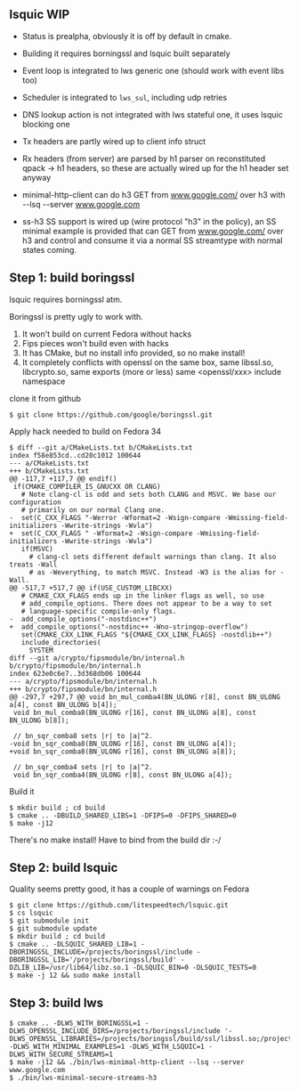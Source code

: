 ## lsquic WIP

 - Status is prealpha, obviously it is off by default in cmake.

 - Building it requires borningssl and lsquic built separately

 - Event loop is integrated to lws generic one (should work with event libs too)

 - Scheduler is integrated to `lws_sul`, including udp retries

 - DNS lookup action is not integrated with lws stateful one, it uses lsquic blocking one

 - Tx headers are partly wired up to client info struct

 - Rx headers (from server) are parsed by h1 parser on reconstituted qpack -> h1 headers,
   so these are actually wired up for the h1 header set anyway

 - minimal-http-client can do h3 GET from www.google.com/ over h3 with --lsq --server www.google.com

 - ss-h3 SS support is wired up (wire protocol "h3" in the policy), an SS minimal example
   is provided that can GET from www.google.com/ over h3 and control and consume it via
   a normal SS streamtype with normal states coming.


## Step 1: build boringssl

lsquic requires borningssl atm.

Boringssl is pretty ugly to work with.

1) It won't build on current Fedora without hacks
2) Fips pieces won't build even with hacks
3) It has CMake, but no install info provided, so no make install!
4) It completely conflicts with openssl on the same box, same libssl.so, libcrypto.so,
   same exports (more or less) same <openssl/xxx> include namespace

clone it from github

```
$ git clone https://github.com/google/boringssl.git
```

Apply hack needed to build on Fedora 34

```
$ diff --git a/CMakeLists.txt b/CMakeLists.txt
index f58e853cd..cd20c1012 100644
--- a/CMakeLists.txt
+++ b/CMakeLists.txt
@@ -117,7 +117,7 @@ endif()
 if(CMAKE_COMPILER_IS_GNUCXX OR CLANG)
   # Note clang-cl is odd and sets both CLANG and MSVC. We base our configuration
   # primarily on our normal Clang one.
-  set(C_CXX_FLAGS "-Werror -Wformat=2 -Wsign-compare -Wmissing-field-initializers -Wwrite-strings -Wvla")
+  set(C_CXX_FLAGS " -Wformat=2 -Wsign-compare -Wmissing-field-initializers -Wwrite-strings -Wvla")
   if(MSVC)
     # clang-cl sets different default warnings than clang. It also treats -Wall
     # as -Weverything, to match MSVC. Instead -W3 is the alias for -Wall.
@@ -517,7 +517,7 @@ if(USE_CUSTOM_LIBCXX)
   # CMAKE_CXX_FLAGS ends up in the linker flags as well, so use
   # add_compile_options. There does not appear to be a way to set
   # language-specific compile-only flags.
-  add_compile_options("-nostdinc++")
+  add_compile_options("-nostdinc++ -Wno-stringop-overflow")
   set(CMAKE_CXX_LINK_FLAGS "${CMAKE_CXX_LINK_FLAGS} -nostdlib++")
   include_directories(
     SYSTEM
diff --git a/crypto/fipsmodule/bn/internal.h b/crypto/fipsmodule/bn/internal.h
index 623e0c6e7..3d368db06 100644
--- a/crypto/fipsmodule/bn/internal.h
+++ b/crypto/fipsmodule/bn/internal.h
@@ -297,7 +297,7 @@ void bn_mul_comba4(BN_ULONG r[8], const BN_ULONG a[4], const BN_ULONG b[4]);
 void bn_mul_comba8(BN_ULONG r[16], const BN_ULONG a[8], const BN_ULONG b[8]);
 
 // bn_sqr_comba8 sets |r| to |a|^2.
-void bn_sqr_comba8(BN_ULONG r[16], const BN_ULONG a[4]);
+void bn_sqr_comba8(BN_ULONG r[16], const BN_ULONG a[8]);
 
 // bn_sqr_comba4 sets |r| to |a|^2.
 void bn_sqr_comba4(BN_ULONG r[8], const BN_ULONG a[4]);
```

Build it

```
$ mkdir build ; cd build
$ cmake .. -DBUILD_SHARED_LIBS=1 -DFIPS=0 -DFIPS_SHARED=0
$ make -j12
```

There's no make install!  Have to bind from the build dir :-/

## Step 2: build lsquic

Quality seems pretty good, it has a couple of warnings on Fedora

```
$ git clone https://github.com/litespeedtech/lsquic.git
$ cs lsquic
$ git submodule init
$ git submodule update
$ mkdir build ; cd build
$ cmake .. -DLSQUIC_SHARED_LIB=1 -DBORINGSSL_INCLUDE=/projects/boringssl/include -DBORINGSSL_LIB='/projects/boringssl/build' -DZLIB_LIB=/usr/lib64/libz.so.1 -DLSQUIC_BIN=0 -DLSQUIC_TESTS=0
$ make -j 12 && sudo make install
```

## Step 3: build lws

```
$ cmake .. -DLWS_WITH_BORINGSSL=1 -DLWS_OPENSSL_INCLUDE_DIRS=/projects/boringssl/include '-DLWS_OPENSSL_LIBRARIES=/projects/boringssl/build/ssl/libssl.so;/projects/boringssl/build/crypto/libcrypto.so' -DLWS_WITH_MINIMAL_EXAMPLES=1 -DLWS_WITH_LSQUIC=1 -DLWS_WITH_SECURE_STREAMS=1
$ make -j12 && ./bin/lws-minimal-http-client --lsq --server www.google.com
$ ./bin/lws-minimal-secure-streams-h3 
``` 




